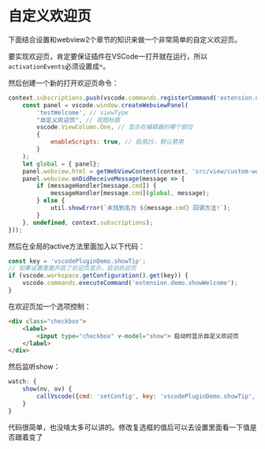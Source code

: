 # 自定义欢迎页

下面结合设置和webview2个章节的知识来做一个非常简单的自定义欢迎页。



要实现欢迎页，肯定要保证插件在VSCode一打开就在运行，所以`activationEvents`必须设置成`*`。

然后创建一个新的打开欢迎页命令：

```js
context.subscriptions.push(vscode.commands.registerCommand('extension.demo.showWelcome', function (uri) {
	const panel = vscode.window.createWebviewPanel(
		'testWelcome', // viewType
		"自定义欢迎页", // 视图标题
		vscode.ViewColumn.One, // 显示在编辑器的哪个部位
		{
			enableScripts: true, // 启用JS，默认禁用
		}
	);
	let global = { panel};
	panel.webview.html = getWebViewContent(context, 'src/view/custom-welcome.html');
	panel.webview.onDidReceiveMessage(message => {
		if (messageHandler[message.cmd]) {
			messageHandler[message.cmd](global, message);
		} else {
			util.showError(`未找到名为 ${message.cmd} 回调方法!`);
		}
	}, undefined, context.subscriptions);
}));
```

然后在全局的active方法里面加入以下代码：

```js
const key = 'vscodePluginDemo.showTip';
// 如果设置里面开启了欢迎页显示，启动欢迎页
if (vscode.workspace.getConfiguration().get(key)) {
	vscode.commands.executeCommand('extension.demo.showWelcome');
}
```

在欢迎页加一个选项控制：

```html
<div class="checkbox">
	<label>
		<input type="checkbox" v-model="show"> 启动时显示自定义欢迎页
	</label>
</div>
```

然后监听show：

```js
watch: {
	show(nv, ov) {
		callVscode({cmd: 'setConfig', key: 'vscodePluginDemo.showTip', value: nv}, null);
	}
}
```

代码很简单，也没啥太多可以讲的。修改复选框的值后可以去设置里面看一下值是否跟着变了